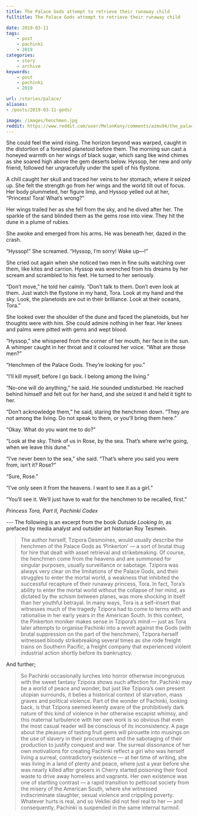 ```yaml
---
title: The Palace Gods attempt to retrieve their runaway child
fulltitle: The Palace Gods attempt to retrieve their runaway child

date: 2019-03-11
tags:
    - post
    - pachinki
    - 2019
categories:
    - story
    - archive
keywords:
    - post
    - pachinki
    - 2019

url: /stories/palace/
aliases:
- /posts/2019-03-11-gods/

image: /images/henchmen.jpg
reddit: https://www.reddit.com/user/MelonKony/comments/azmu94/the_palace_gods_attempt_to_retrieve_their_runaway/
---
```

She could feel the wind rising. The horizon beyond was warped, caught in the distortion of a forested planetoid before them. The morning sun cast a honeyed warmth on her wings of black sugar, which sang like wind chimes as she soared high above the gem deserts below. Hyssop, her new and only friend, followed her ungracefully under the spell of his flystone.

A chill caught her skull and traced her veins to her stomach, where it seized up. She felt the strength go from her wings and the world tilt out of focus. Her body plummeted, her figure limp, and Hyssop yelled out at her, “Princess! Tora! What’s wrong?”

Her wings trailed her as she fell from the sky, and he dived after her. The sparkle of the sand blinded them as the gems rose into view. They hit the dune in a plume of rubies.

She awoke and emerged from his arms. He was beneath her, dazed in the crash.

“Hyssop!” She screamed. “Hyssop, I’m sorry! Wake up—!”

She cried out again when she noticed two men in fine suits watching over them, like kites and carrion. Hyssop was wrenched from his dreams by her scream and scrambled to his feet. He turned to her seriously.

“Don’t move,” he told her calmly. “Don’t talk to them. Don’t even look at them. Just watch the flystone in my hand, Tora. Look at my hand and the sky. Look, the planetoids are out in their brilliance. Look at their oceans, Tora.”

She looked over the shoulder of the dune and faced the planetoids, but her thoughts were with him. She could admire nothing in her fear. Her knees and palms were pitted with gems and wept blood.

“Hyssop,” she whispered from the corner of her mouth, her face in the sun. A whimper caught in her throat and it coloured her voice. “What are those men?”

“Henchmen of the Palace Gods. They’re looking for you.”

“I’ll kill myself, before I go back. I belong among the living.”

“No-one will do anything,” he said. He sounded undisturbed. He reached behind himself and felt out for her hand, and she seized it and held it tight to her.

“Don’t acknowledge them,” he said, staring the henchmen down. “They are not among the living. Do not speak to them, or you’ll bring them here.”

“Okay. What do you want me to do?”

“Look at the sky. Think of us in Rose, by the sea. That’s where we’re going, when we leave this dune.”

“I’ve never been to the sea,” she said. “That’s where you said you were from, isn’t it? Rose?”

“Sure, Rose.”

“I’ve only seen it from the heavens. I want to see it as a girl.”

“You’ll see it. We’ll just have to wait for the henchmen to be recalled, first.”

*Princess Tora, Part II, Pachinki Codex*

\---
The following is an excerpt from the book *Outside Looking In*, as prefaced by media analyst and outsider art historian Roy Tesmein.

>The author herself, Tzipora Desmoines, would usually describe the henchmen of the Palace Gods as ‘Pinkerton’ — a sort of brutal thug for hire that dealt with asset retrieval and strikebreaking. Of course, the henchmen come from the heavens and are summoned for singular purposes, usually surveillance or sabotage. Tzipora was always very clear on the limitations of the Palace Gods, and their struggles to enter the mortal world, a weakness that inhibited the successful recapture of their runaway princess, Tora. In fact, Tora’s ability to enter the mortal world without the collapse of her mind, as dictated by the schism between planes, was more shocking in itself than her youthful betrayal. In many ways, Tora is a self-insert that witnesses much of the tragedy Tzipora had to come to terms with and rationalise in her early years in the American South. In this context, the Pinkerton moniker makes sense in Tzipora’s mind — just as Tora later attempts to organise Pachinki into a revolt against the Gods (with brutal suppression on the part of the henchmen), Tzipora herself witnessed bloody strikebreaking several times as she rode freight trains on Southern Pacific, a freight company that experienced violent industrial action shortly before its bankruptcy.

And further;

>So Pachinki occasionally lurches into horror otherwise incongruous with the sweet fantasy Tzipora shows such affection for. Pachinki may be a world of peace and wonder, but just like Tzipora’s own present utopian surrounds, it belies a historical context of starvation, mass graves and political violence. Part of the wonder of Pachinki, looking back, is that Tzipora seemed keenly aware of the prohibitively dark nature of this kind of violence in her otherwise escapist whimsy, and this maternal turbulence with her own work is so obvious that even the most casual reader will be conscious of its inconsistency. A page about the pleasure of tasting fruit gems will pirouette into musings on the use of slavery in their procurement and the sabotaging of their production to justify conquest and war. The surreal dissonance of her own motivations for creating Pachinki reflect a girl who was herself living a surreal, contradictory existence — at her time of writing, she was living in a land of plenty and peace, where just a year before she was nearly killed after grocers in Cherry started poisoning their food waste to drive away homeless and vagrants. Her own existence was one of startling contrast — a rapid transition to petticoat society from the misery of the American South, where she witnessed indiscriminate slaughter, sexual violence and crippling poverty. Whatever hurts is real, and so Vekllei did not feel real to her — and consequently, Pachinki is suspended in the same internal turmoil.
